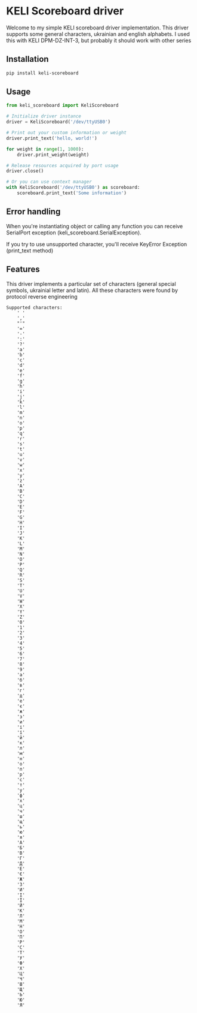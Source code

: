 # KELI Scoreboard driver

Welcome to my simple KELI scoreboard driver implementation. This driver supports some general characters, 
ukrainian and english alphabets. I used this with KELI DPM-DZ-INT-3, but probably it should work with other series

## Installation 
```sh
pip install keli-scoreboard
```

## Usage

```python
from keli_scoreboard import KeliScoreboard

# Initialize driver instance
driver = KeliScoreboard('/dev/ttyUSB0')

# Print out your custom information or weight
driver.print_text('hello, world!')

for weight in range(1, 1000):
    driver.print_weight(weight)

# Release resources acquired by port usage
driver.close()

# Or you can use context manager
with KeliScoreboard('/dev/ttyUSB0') as scoreboard:
    scoreboard.print_text('Some information')
```

## Error handling
When you're instantiating object or calling any function you can receive SerialPort exception (keli_scoreboard.SerialException).

If you try to use unsupported character, you'll receive KeyError Exception (print_text method)

## Features

This driver implements a particular set of characters (general special symbols, ukrainial letter and latin).
All these characters were found by protocol reverse engineering
```text
Supported characters:
    ' '
    ','
    "'" 
    '='
    '-' 
    ':'
    '?'
    'a'
    'b'
    'c'
    'd'
    'e'
    'f'
    'g'
    'h'
    'i'
    'j'
    'k'
    'l'
    'm'
    'n'
    'o'
    'p'
    'q'
    'r'
    's'
    't'
    'u'
    'v'
    'w'
    'x'
    'y'
    'z'
    'A'
    'B'
    'C'
    'D'
    'E'
    'F'
    'G'
    'H'
    'I'
    'J'
    'K'
    'L'
    'M'
    'N'
    'O'
    'P'
    'Q'
    'R'
    'S'
    'T'
    'U'
    'V'
    'W'
    'X'
    'Y'
    'Z'
    '0'
    '1'
    '2'
    '3'
    '4'
    '5'
    '6'
    '7'
    '8'
    '9'
    'а'
    'б'
    'в'
    'г'
    'д'
    'е'
    'є'
    'ж'
    'з'
    'и'
    'і'
    'ї'
    'й'
    'к'
    'л'
    'м'
    'н'
    'о'
    'п'
    'р'
    'с'
    'т'
    'у'
    'ф'
    'х'
    'ц'
    'ч'
    'ш'
    'щ'
    'ь'
    'ю'
    'я'
    'А'
    'Б'
    'В'
    'Г'
    'Д'
    'Е'
    'Є'
    'Ж'
    'З'
    'И'
    'І'
    'Ї'
    'Й'
    'К'
    'Л'
    'М'
    'Н'
    'О'
    'П'
    'Р'
    'С'
    'Т'
    'У'
    'Ф'
    'Х'
    'Ц'
    'Ч'
    'Ш'
    'Щ'
    'Ь'
    'Ю'
    'Я'
```
